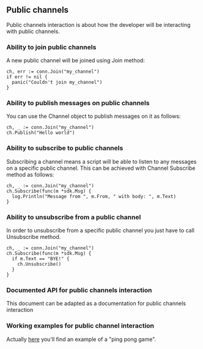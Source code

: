 ## Public channels

Public channels interaction is about how the developer will be interacting with public channels.

### Ability to join public channels

A new public channel will be joined using Join method:
```
ch, err := conn.Join("my_channel")
if err != nil {
  panic("Couldn't join my_channel")
}
```

### Ability to publish messages on public channels
You can use the Channel object to publish messages on it as follows:
```
ch, _ := conn.Join("my_channel")
ch.Publish("Hello world")
```

### Ability to subscribe to public channels
Subscribing a channel means a script will be able to listen to any messages on a specific public channel. This can be achieved with Channel Subscribe method as follows:
```
ch, _ := conn.Join("my_channel")
ch.Subscribe(func(m *sdk.Msg) {
  log.Println("Message from ", m.From, " with body: ", m.Text)
}
```

### Ability to unsubscribe from a public channel
In order to unsubscribe from a specific public channel you just have to call Unsubscribe method.
```
ch, _ := conn.Join("my_channel")
ch.Subscribe(func(m *sdk.Msg) {
  if m.Text == "BYE!" {
    ch.Unsubscribe()
  }
}
```


### Documented API for public channels interaction

This document can be adapted as a documentation for public channels interaction


### Working examples for public channel interaction

Actually [here](https://github.com/status-im/status-go/blob/sdk/sdk/examples/) you'll find  an example of a "ping pong game".
